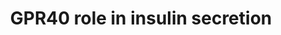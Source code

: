 ---
annotations:
- id: CL:0000169
  parent: native cell
  type: Cell Type Ontology
  value: type B pancreatic cell
- id: PW:0000674
  parent: regulatory pathway
  type: Pathway Ontology
  value: insulin secretion pathway
- id: PW:0000003
  parent: signaling pathway
  type: Pathway Ontology
  value: signaling pathway
- id: PW:0000125
  parent: signaling pathway
  type: Pathway Ontology
  value: G protein mediated signaling pathway
authors:
- Siddiqa
- Egonw
- AlexanderPico
- Khanspers
- Mkutmon
- Fehrhart
- MaintBot
- Eweitz
citedin:
- link: PMC9154116
  title: Target and drug predictions for SARS-CoV-2 infection in hepatocellular carcinoma
    patients (2022)
- link: PMC8912249
  title: Identification of the shared gene signatures and pathways between sarcopenia
    and type 2 diabetes mellitus (2022)
communities: []
description: G-protein-coupled receptor GPR40 (also known as Free fatty acid receptor
  1, FFAR1) is a seven trans-membrane domain receptor which is predominantly expressed
  in pancreatic beta cells. It plays an essential role in fatty acid amplification
  of glucose-induced insulin secretion. GPR40 agonists are in second phase of preclinical
  trials for treatment of diabetes because of their role in improved glucose control.    Binding
  of free fatty acids to GPR40 initiates a downstream signaling cascade which involves
  activation of a transducer protein, guanine nucleotide-binding protein subunit alpha-11
  (GNA11). Next, phospholipase C (PLC) hormone is activated.  This hydrolyzes membrane
  phospholipids such as phosphatidylinositol-4-5-biphosphate into second messenger
  molecules inositol-1-4-5-triphosphate (IP3) and diacylglycerol (DAG).   IP3 initiates
  calcium efflux from endoplasmic reticulum and increase intracellular calcium concentration.  Increased
  intracellular calcium concentration is involved in activating the insulin exocytosis
  machinery. DAG on the other hand activates PKD1. PKD1 initiates F-actin remodeling
  and supports the second phase of insulin exocytosis.
last-edited: 2025-07-22
ndex: c8a79edd-8b68-11eb-9e72-0ac135e8bacf
organisms:
- Homo sapiens
redirect_from:
- /index.php/Pathway:WP3958
- /instance/WP3958
- /instance/WP3958_r140057
revision: r140057
schema-jsonld:
- '@context': https://schema.org/
  '@id': https://wikipathways.github.io/pathways/WP3958.html
  '@type': Dataset
  creator:
    '@type': Organization
    name: WikiPathways
  description: G-protein-coupled receptor GPR40 (also known as Free fatty acid receptor
    1, FFAR1) is a seven trans-membrane domain receptor which is predominantly expressed
    in pancreatic beta cells. It plays an essential role in fatty acid amplification
    of glucose-induced insulin secretion. GPR40 agonists are in second phase of preclinical
    trials for treatment of diabetes because of their role in improved glucose control.    Binding
    of free fatty acids to GPR40 initiates a downstream signaling cascade which involves
    activation of a transducer protein, guanine nucleotide-binding protein subunit
    alpha-11 (GNA11). Next, phospholipase C (PLC) hormone is activated.  This hydrolyzes
    membrane phospholipids such as phosphatidylinositol-4-5-biphosphate into second
    messenger molecules inositol-1-4-5-triphosphate (IP3) and diacylglycerol (DAG).   IP3
    initiates calcium efflux from endoplasmic reticulum and increase intracellular
    calcium concentration.  Increased intracellular calcium concentration is involved
    in activating the insulin exocytosis machinery. DAG on the other hand activates
    PKD1. PKD1 initiates F-actin remodeling and supports the second phase of insulin
    exocytosis.
  keywords:
  - Ca²⁺
  - DAG
  - GNA11
  - GPR40
  - IP3R
  - Inositol 3-phosphate
  - PKD1
  - PLCB1
  - PLCB2
  - PLCB3
  - PLCD1
  - PLCD3
  - PLCE1
  - PLCG1
  - PLCG2
  - PLCH1
  - PLCL1
  - PLCZ1
  license: CC0
  name: GPR40 role in insulin secretion
seo: CreativeWork
title: GPR40 role in insulin secretion
wpid: WP3958
---